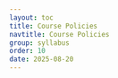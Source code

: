 ```yaml
---
layout: toc
title: Course Policies
navtitle: Course Policies
group: syllabus
order: 10
date: 2025-08-20
---
```


